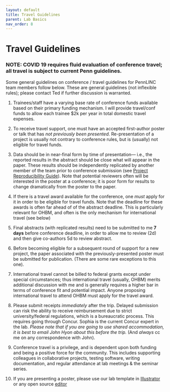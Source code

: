 ```yaml
---
layout: default
title: Travel Guidelines
parent: Lab Basics
nav_order: 8
---
```



# Travel Guidelines

### NOTE: COVID 19 requires fluid evaluation of conference travel; all travel is subject to current Penn guidelines.

Some general guidelines on conference / travel guidelines for PennLINC team members follow below.   These are general guidelines (not inflexible rules); please contact Ted if further discussion is warranted.   

1.  Trainees/staff have a varying base rate of conference funds available based on their primary funding mechanism.  I will provide travel/conf funds  to allow each trainee $2k per year in total domestic travel expenses. 

2.  To receive travel support, one must have an accepted first-author poster or talk that has _not previously been presented_.  Re-presentation of a project is usually not contrary to conference rules, but is (usually) not eligible for travel funds. 

3.  Data should be in near-final form by time of presentation— i.e., the reported results in the abstract should be close what will appear in the paper.   These results should be independently replicated by another member of the team prior to conference submission (see [Project Reproducibility Guide](https://github.com/PennBBL/labhome/wiki/Project-Reproducibility-Guide)).  Note that potential reviewers often will be interested in the poster at a conference; it is poor form for results to change dramatically from the poster to the paper.

4.  If there is a travel award available for the conference, one _must_ apply for it in order to be eligible for travel funds.   Note that the deadline for these awards is often far ahead of of the abstract deadline. This is particularly relevant for OHBM, and often is the only mechanism for international travel (see below)

5.  Final abstracts (with replicated results) need to be submitted to me **7 days** before conference deadline, in order to allow me to review (2d) and then give co-authors 5d to review abstract.

6.  Before becoming eligible for a subsequent round of support for a new project, the paper associated with the previously-presented poster must be submitted for publication.  (There are some rare exceptions to this one).

7.  International travel cannot be billed to federal grants except under special circumstances; thus international travel (usually, OHBM) merits additional discussion with me and is generally requires a higher bar in terms of conference fit and potential impact.  Anyone proposing international travel to attend OHBM must apply for the travel award.

8.  Please submit receipts _immediately_ after the trip. Delayed submission can risk the ability to receive reimbursement due to strict university/federal regulations, which is a bureaucratic process.  This requires going through Concur.  Sophia is the current Concur expert in the lab.  _Please note that if you are going to use shared accommodation, it is best to email John Hyon about this before the trip._  (And *always* cc me on any correspondence with John).

10. Conference travel is a privilege, and is dependent upon both funding and being a positive force for the community. This includes supporting colleagues in collaborative projects, testing software, writing documentation, and regular attendance at lab meetings & the seminar series.   

11. If you are presenting a poster, please use our lab template in [Illustrator](https://github.com/PennLINC/PennLINC.github.io/raw/master/docs/LabHome/poster.ai) or any open source [editor](https://github.com/PennLINC/PennLINC.github.io/raw/master/docs/LabHome/poster.svg)
